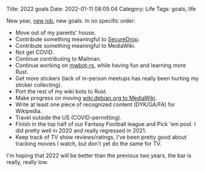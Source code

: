 Title: 2022 goals
Date: 2022-01-11 08:05:04
Category: Life
Tags: goals, life

New year, [new job](https://freedom.press/people/kunal-mehta/), new goals.
In no specific order:

* Move out of my parents' house.
* Contribute something meaningful to [SecureDrop](https://securedrop.org/).
* Contribute something meaningful to MediaWiki.
* Not get COVID.
* Continue contributing to Mailman.
* Continue working on [mwbot-rs](https://www.mediawiki.org/wiki/Mwbot-rs),
  while having fun and learning more Rust.
* Get more stickers (lack of in-person meetups has really been hurting my
  sticker collecting).
* Port the rest of my wiki bots to Rust.
* Make progress on moving [wiki.debian.org to MediaWiki](https://salsa.debian.org/debian/grow-your-ideas/-/issues/2).
* Write at least one piece of recognized content (DYK/GA/FA) for Wikipedia.
* Travel outside the US (COVID-permitting).
* Finish in the top half of our Fantasy Football league and Pick 'em pool. I
  did pretty well in 2020 and really regressed in 2021.
* Keep track of TV show reviews/ratings. I've been pretty good about tracking
  movies I watch, but don't yet do the same for TV.

I'm hoping that 2022 will be better than the previous two years, the bar is
really, really low.
